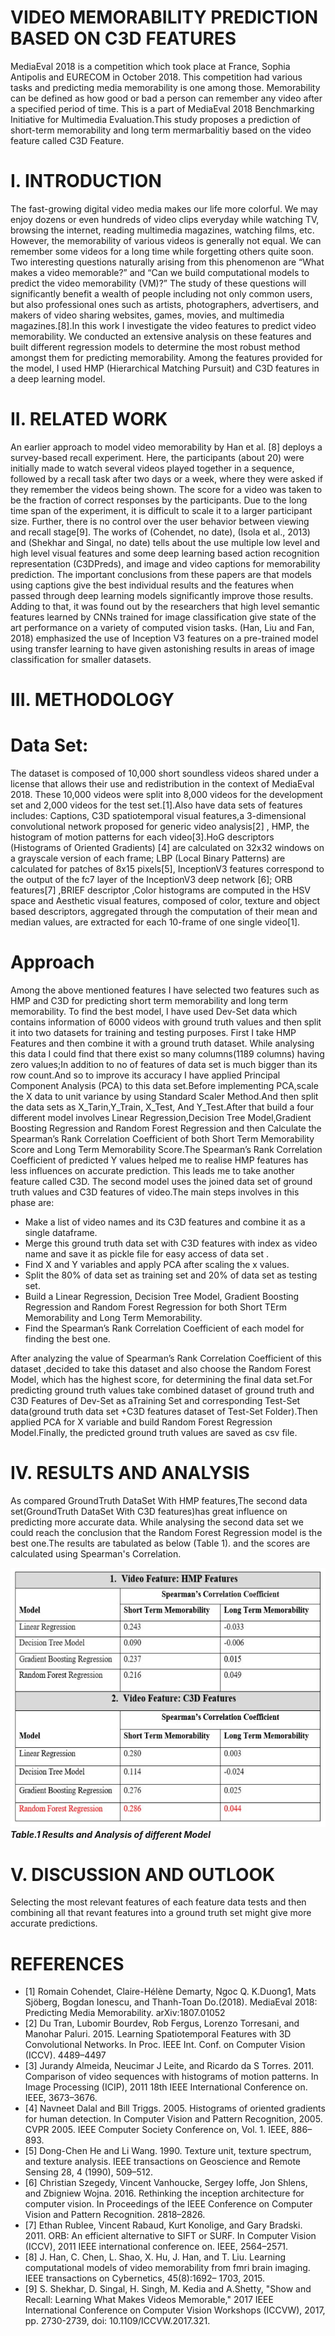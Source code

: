 # VIDEO MEMORABILITY PREDICTION BASED ON C3D FEATURES

MediaEval 2018 is a competition which took place at France, Sophia Antipolis and EURECOM in October 2018. This competition had various tasks and predicting media memorability is one among those. Memorability can be defined as how good or bad a person can remember any video after a specified period of time. This is a part of MediaEval 2018 Benchmarking Initiative for Multimedia Evaluation.This study proposes a prediction of short-term memorability and long term mermarbalitiy based on the video feature called C3D Feature.

# I. INTRODUCTION

The fast-growing digital video media makes our life more colorful. We may enjoy dozens or even hundreds of video clips everyday while watching TV, browsing the internet,
reading multimedia magazines, watching films, etc. However, the memorability of various videos is generally not equal. We can remember some videos for a long time while forgetting others quite soon. Two interesting questions naturally arising from this phenomenon are “What makes a video memorable?” and “Can we build computational models to predict the video memorability (VM)?” The study of these questions will significantly benefit a wealth of people including not only common users, but also professional ones such as artists, photographers, advertisers, and makers of video sharing websites, games, movies, and multimedia magazines.[8].In this work I investigate the video features to predict video memorability. We conducted an extensive analysis on these features and built different regression models to determine the most robust method amongst them for predicting memorability. Among the features provided for the model, I used HMP (Hierarchical Matching Pursuit) and C3D features in a deep learning model.

# II. RELATED WORK

An earlier approach to model video memorability by Han et al. [8] deploys a survey-based recall experiment. Here, the participants (about 20) were initially made to watch several
videos played together in a sequence, followed by a recall task after two days or a week, where they were asked if they remember the videos being shown. The score for a video was taken to be the fraction of correct responses by the participants. Due to the long time span of the experiment, it is difficult to scale it to a larger participant size. Further, there is no control over the user behavior between viewing and recall stage[9]. The works of (Cohendet, no date), (Isola et al., 2013) and (Shekhar and Singal, no date) tells about the use multiple low level and high level visual features and some deep learning based action recognition representation (C3DPreds), and image and video captions for memorability prediction. The important conclusions from these papers are that models using captions give the best individual results and the features when passed through deep learning models significantly improve those results. Adding to that, it was found out by the researchers that high level semantic features learned by CNNs trained for image classification give state of the art performance on a variety of computed vision tasks. (Han, Liu and Fan, 2018) emphasized the use of Inception V3 features on a pre-trained model using transfer learning to have given astonishing results in areas of image classification for smaller datasets.

# III. METHODOLOGY
# Data Set: 
The dataset is composed of 10,000 short soundless videos shared under a license that allows their use and redistribution in the context of MediaEval 2018. These 10,000 videos were split into 8,000 videos for the development set and 2,000 videos for the test set.[1].Also have data sets of features includes: Captions, C3D spatiotemporal visual features,a 3-dimensional convolutional network proposed for generic video analysis[2] , HMP, the histogram of motion patterns for each video[3].HoG descriptors (Histograms of Oriented Gradients) [4] are calculated on 32x32 windows on a grayscale version of each frame; LBP (Local Binary Patterns) are calculated for patches of 8x15 pixels[5], InceptionV3 features correspond to the output of the fc7 layer of the InceptionV3 deep network [6]; ORB features[7] ,BRIEF descriptor ,Color histograms are computed in the HSV space and Aesthetic visual features, composed of color, texture and object based descriptors, aggregated through the computation of their mean and median values, are extracted for each 10-frame of one single video[1].
# Approach
Among the above mentioned features I have selected two features such as HMP and C3D for predicting short term memorability and long term memorability.
To find the best model, I have used Dev-Set data which contains information of 6000 videos with ground truth values and then split it into two datasets for training and
testing purposes. First I take HMP Features and then combine it with a ground truth dataset. While analysing this data I could find that there exist so many columns(1189 columns) having zero values;In addition to no of features of data set is much bigger than its row count.And so to improve its accuracy I
have applied Principal Component Analysis (PCA) to this data set.Before implementing PCA,scale the X data to unit variance by using Standard Scaler Method.And then split
the data sets as X_Tarin,Y_Train, X_Test, And Y_Test.After that build a four different model involves Linear Regression,Decision Tree Model,Gradient Boosting
Regression and Random Forest Regression and then Calculate the Spearman’s Rank Correlation Coefficient of both Short Term Memorability Score and Long Term Memorability Score.The Spearman’s Rank Correlation Coefficient of predicted Y values helped me to realise HMP features has less influences on accurate prediction. This leads me to take another feature called C3D. The second model uses the joined data set of ground truth values and C3D features of video.The main steps involves in this phase are:
- Make a list of video names and its C3D features and combine it as a single dataframe.
- Merge this ground truth data set with C3D features with index as video name and save it as pickle file for easy access of data set .
- Find X and Y variables and apply PCA after scaling the x values.
- Split the 80% of data set as training set and 20% of data set as testing set.
- Build a Linear Regression, Decision Tree Model, Gradient Boosting Regression and Random Forest Regression for both Short TErm Memorability and Long Term Memorability.
- Find the Spearman’s Rank Correlation Coefficient of each model for finding the best one.

After analyzing the value of Spearman’s Rank Correlation Coefficient of this dataset ,decided to take this dataset and also choose the Random Forest Model, which has the highest score, for determining the final data set.For predicting ground truth values take combined dataset of ground truth and C3D Features of Dev-Set as aTraining Set and corresponding Test-Set data(ground truth data set +C3D features dataset of Test-Set Folder).Then applied PCA for X variable and build Random Forest Regression Model.Finally, the predicted ground truth values are saved as csv file.

# IV. RESULTS AND ANALYSIS

As compared GroundTruth DataSet With HMP features,The second data set(GroundTruth DataSet With C3D features)has great influence on predicting more accurate data. While analysing the second data set we could reach the conclusion that the Random Forest Regression model is the best one.The results are tabulated as below (Table 1). and the scores are calculated using Spearman's Correlation.

<p align ="centre">    
  <img align="centre" alt="Table.1 Results and Analysis of different Model" src="images/table1_ResultsAndAnalysisOfDifferentModel.JPG">
  <em><b>Table.1 Results and Analysis of different Model</b></em>
</p>

# V. DISCUSSION AND OUTLOOK
Selecting the most relevant features of each feature data tests and then combining all that revant features into a ground truth set might give more accurate predictions.

# REFERENCES

- [1] Romain Cohendet, Claire-Hélène Demarty, Ngoc Q. K.Duong1, Mats Sjöberg, Bogdan Ionescu, and Thanh-Toan Do.(2018). MediaEval 2018: Predicting Media Memorability. arXiv:1807.01052
- [2] Du Tran, Lubomir Bourdev, Rob Fergus, Lorenzo Torresani, and Manohar Paluri. 2015. Learning Spatiotemporal Features with 3D Convolutional Networks. In Proc. IEEE Int. Conf. on Computer Vision (ICCV). 4489–4497
- [3] Jurandy Almeida, Neucimar J Leite, and Ricardo da S Torres. 2011. Comparison of video sequences with histograms of motion patterns. In Image Processing (ICIP), 2011 18th IEEE International Conference on. IEEE, 3673–3676.
- [4] Navneet Dalal and Bill Triggs. 2005. Histograms of oriented gradients for human detection. In Computer Vision and Pattern Recognition, 2005. CVPR 2005. IEEE Computer Society Conference on, Vol. 1. IEEE, 886–893.
- [5] Dong-Chen He and Li Wang. 1990. Texture unit, texture spectrum, and texture analysis. IEEE transactions on Geoscience and Remote Sensing 28, 4 (1990), 509–512.
- [6] Christian Szegedy, Vincent Vanhoucke, Sergey Ioffe, Jon Shlens, and Zbigniew Wojna. 2016. Rethinking the inception architecture for computer vision. In Proceedings of the IEEE Conference on Computer Vision and Pattern Recognition. 2818–2826.
- [7] Ethan Rublee, Vincent Rabaud, Kurt Konolige, and Gary Bradski. 2011. ORB: An efficient alternative to SIFT or SURF. In Computer Vision (ICCV), 2011 IEEE international conference on. IEEE, 2564–2571.
- [8] J. Han, C. Chen, L. Shao, X. Hu, J. Han, and T. Liu. Learning computational models of video memorability from fmri brain imaging. IEEE transactions on Cybernetics, 45(8):1692– 1703, 2015.
- [9] S. Shekhar, D. Singal, H. Singh, M. Kedia and A.Shetty, "Show and Recall: Learning What Makes Videos Memorable," 2017 IEEE International Conference on Computer Vision Workshops (ICCVW), 2017, pp. 2730-2739, doi: 10.1109/ICCVW.2017.321.



